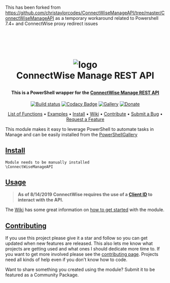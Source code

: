 

This has been forked from https://github.com/christaylorcodes/ConnectWiseManageAPI/tree/master/ConnectWiseManageAPI as a temporary workaround related to Powershell 7.4+ and ConnectWise proxy redirect issues 


﻿<h1 align="center">
  <br>
  <img src=".\Media\Manage-RGB-Horiz-Master.png" alt="logo"></a>
  <br>
  ConnectWise Manage REST API
  <br>
</h1>

<h4 align="center">

This is a PowerShell wrapper for the [ConnectWise Manage REST API](https://developer.connectwise.com/Products/Manage/REST)

</h4>

<div align="center">

[![Build status](https://ci.appveyor.com/api/projects/status/gkmh0h0234s1x7rt?svg=true)](https://ci.appveyor.com/project/christaylorcodes/connectwisemanageapi)
[![Codacy Badge](https://api.codacy.com/project/badge/Grade/8aa3633cda3d41d5baa5e9f595b8124f)](https://www.codacy.com/gh/christaylorcodes/ConnectWiseManageAPI/dashboard?utm_source=github.com&amp;utm_medium=referral&amp;utm_content=christaylorcodes/ConnectWiseManageAPI&amp;utm_campaign=Badge_Grade)
[![Gallery](https://img.shields.io/powershellgallery/v/ConnectWiseManageAPI?label=PS%20Gallery&logo=powershell&logoColor=white)](https://www.powershellgallery.com/packages/ConnectWiseManageAPI)
[![Donate](https://img.shields.io/badge/$-donate-ff69b4.svg?maxAge=2592000&amp;style=flat)](https://github.com/christaylorcodes/GitHub-Template/blob/main/DONATE.md)

</div>

<p align="center">
    <a href="ConnectWiseManageAPI_Functions.md">List of Functions</a> •
    <a href="https://github.com/christaylorcodes/ConnectWiseManageAPI/tree/master/Examples">Examples</a> •
    <a href="#install">Install</a> •
    <a href="https://github.com/christaylorcodes/ConnectWiseManageAPI/wiki">Wiki</a> •
    <a href="CONTRIBUTING.md">Contribute</a> •
    <a href="CONTRIBUTING.md#reporting-bugs">Submit a Bug</a> •
    <a href="CONTRIBUTING.md#suggesting-enhancements">Request a Feature</a>
</p>

This module makes it easy to leverage PowerShell to automate tasks in Manage and can be easily installed from the [PowerShellGallery](https://www.powershellgallery.com/packages/ConnectWiseManageAPI)

## [Install](https://www.powershellgallery.com/packages/ConnectWiseManageAPI)

```
Module needs to be manually installed
\ConnectWiseManageAPI 
```

## [Usage]((https://github.com/christaylorcodes/ConnectWiseManageAPI/wiki/Getting-Started---Authentication))

> **As of 8/14/2019 ConnectWise requires the use of a [Client ID](https://developer.connectwise.com/ClientID) to interact with the API.**

The [Wiki](https://github.com/christaylorcodes/ConnectWiseManageAPI/wiki) has some great information on [how to get started](https://github.com/christaylorcodes/ConnectWiseManageAPI/wiki/Getting-Started---Authentication) with the module.

## [Contributing](CONTRIBUTING.md)

If you use this project please give it a star and follow so you can get updated when new features are released. This also lets me know what projects are getting used and what ones I should dedicate more time to. If you want to get more involved please see the [contributing page](CONTRIBUTING.md). Projects need all kinds of help even if you don't know how to code.

Want to share something you created using the module? Submit it to be featured as a Community Package.
